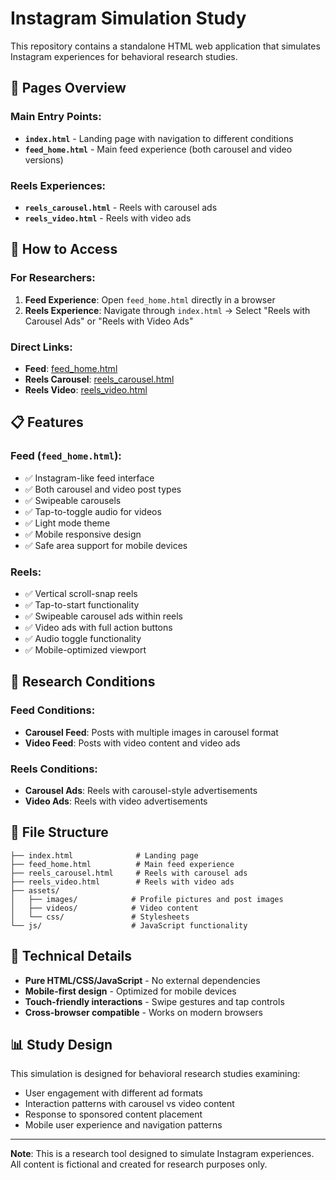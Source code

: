 # Instagram Simulation Study

This repository contains a standalone HTML web application that simulates Instagram experiences for behavioral research studies.

## 📱 Pages Overview

### Main Entry Points:
- **`index.html`** - Landing page with navigation to different conditions
- **`feed_home.html`** - Main feed experience (both carousel and video versions)

### Reels Experiences:
- **`reels_carousel.html`** - Reels with carousel ads
- **`reels_video.html`** - Reels with video ads

## 🚀 How to Access

### For Researchers:
1. **Feed Experience**: Open `feed_home.html` directly in a browser
2. **Reels Experience**: Navigate through `index.html` → Select "Reels with Carousel Ads" or "Reels with Video Ads"

### Direct Links:
- **Feed**: [feed_home.html](feed_home.html)
- **Reels Carousel**: [reels_carousel.html](reels_carousel.html)  
- **Reels Video**: [reels_video.html](reels_video.html)

## 📋 Features

### Feed (`feed_home.html`):
- ✅ Instagram-like feed interface
- ✅ Both carousel and video post types
- ✅ Swipeable carousels
- ✅ Tap-to-toggle audio for videos
- ✅ Light mode theme
- ✅ Mobile responsive design
- ✅ Safe area support for mobile devices

### Reels:
- ✅ Vertical scroll-snap reels
- ✅ Tap-to-start functionality
- ✅ Swipeable carousel ads within reels
- ✅ Video ads with full action buttons
- ✅ Audio toggle functionality
- ✅ Mobile-optimized viewport

## 🎯 Research Conditions

### Feed Conditions:
- **Carousel Feed**: Posts with multiple images in carousel format
- **Video Feed**: Posts with video content and video ads

### Reels Conditions:
- **Carousel Ads**: Reels with carousel-style advertisements
- **Video Ads**: Reels with video advertisements

## 📁 File Structure

```
├── index.html              # Landing page
├── feed_home.html          # Main feed experience
├── reels_carousel.html     # Reels with carousel ads
├── reels_video.html        # Reels with video ads
├── assets/
│   ├── images/            # Profile pictures and post images
│   ├── videos/            # Video content
│   └── css/               # Stylesheets
└── js/                    # JavaScript functionality
```

## 🔧 Technical Details

- **Pure HTML/CSS/JavaScript** - No external dependencies
- **Mobile-first design** - Optimized for mobile devices
- **Touch-friendly interactions** - Swipe gestures and tap controls
- **Cross-browser compatible** - Works on modern browsers

## 📊 Study Design

This simulation is designed for behavioral research studies examining:
- User engagement with different ad formats
- Interaction patterns with carousel vs video content
- Response to sponsored content placement
- Mobile user experience and navigation patterns

---

**Note**: This is a research tool designed to simulate Instagram experiences. All content is fictional and created for research purposes only. 